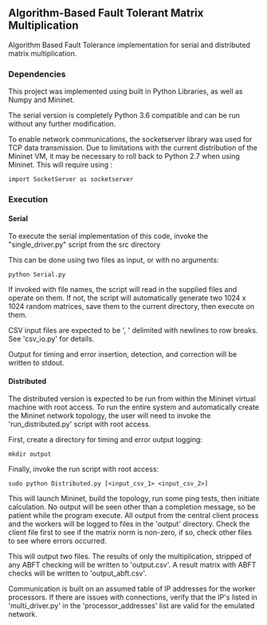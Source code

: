 ##     Algorithm-Based Fault Tolerant Matrix Multiplication

Algorithm Based Fault Tolerance implementation for serial and distributed matrix multiplication.

### Dependencies

This project was implemented using built in Python Libraries, as well as Numpy and Mininet. 

The serial version is completely Python 3.6 compatible and can be run without any further modification.

To enable network communications, the socketserver library was used for TCP data transmission. Due to limitations with the current distribution of the Mininet VM, it may be necessary to roll back to Python 2.7 when using Mininet. This will require using :

`import SocketServer as socketserver`

### Execution

#### Serial

To execute the serial implementation of this code, invoke the "single_driver.py" script from the src directory

This can be done using two files as input, or with no arguments:

`python Serial.py`

If invoked with file names, the script will read in the supplied files and operate on them. If not, the script will automatically generate two 1024 x 1024 random matrices, save them to the current directory, then execute on them. 

CSV input files are expected to be ', ' delimited with newlines to row breaks. See 'csv_io.py' for details.

Output for timing and error insertion, detection, and correction will be written to stdout.

#### Distributed

The distributed version is expected to be run from within the Mininet virtual machine with root access. To run the entire system and automatically create the Mininet network topology, the user will need to invoke the 'run_distributed.py' script with root access. 

First, create a directory for timing and error output logging:

`mkdir output`

Finally, invoke the run script with root access:

`sudo python Distributed.py [<input_csv_1> <input_csv_2>]`

This will launch Mininet, build the topology, run some ping tests, then initiate calculation. No output will be seen other than a completion message, so be patient while the program execute. All output from the central client process and the workers will be logged to files in the 'output' directory. Check the client file first to see if the matrix norm is non-zero, if so, check other files to see where errors occurred.

This will output two files. The results of only the multiplication, stripped of any ABFT checking will be written to 'output.csv'. A result matrix with ABFT checks will be written to 'output_abft.csv'.

Communication is built on an assumed table of IP addresses for the worker processors. If there are issues with connections, verify that the IP's listed in 'multi_driver.py' in the 'processor_addresses' list are valid for the emulated network.
